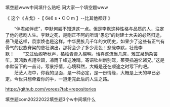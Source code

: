 填空题www中间填什么贴吧
问大家一个填空题www


《 这个《占戈》-【 6ё6 s • С O m 】--比其他都好 》

　　“伴君如伴虎”，李默何尝不知道这一点。但是李默这种性格与品质的人，注定了他的悲剧人生。李默之死，是刚正不阿的所谓“愚忠”的封建士大夫的必然归途，岳飞是这样，袁崇焕也是这样。中华民族几千年的文明史，如果少了这些有正气有骨气的民族脊梁的悲壮演出，那将会少了多少亮色！悲哉李默，壮哉李默！　　“又过仙阁听秋声，橘柚青青入槛明。恰喜溪流当几席，雅宜泉韵杂簧笙。冥鸿数点翔空碧，凉雨千峰送晚晴。寄语钦州新别驾，茱萸插遍忆诸兄。”这是李默留下的一首诗，写景抒情，心境释然，大概是还在顺途之时写下的吧。
　　茫茫人海中，你我的见面，是一种必定，是一份情缘，大概是上天的早已必定。今世只想牵着你的手，一道走完此后的人生之路。


https://github.com/vorees?tab=repositories




填空题com20222022填空题3个w中间填什么
